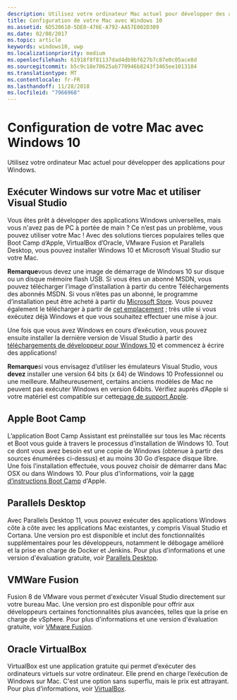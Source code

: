 ```yaml
---
description: Utilisez votre ordinateur Mac actuel pour développer des applications pour Windows.
title: Configuration de votre Mac avec Windows 10
ms.assetid: 6D520610-5DE0-476E-A792-AA57E002D309
ms.date: 02/08/2017
ms.topic: article
keywords: windows10, uwp
ms.localizationpriority: medium
ms.openlocfilehash: 61918f8f81137dad4db9bf627b7c87e0c05ace8d
ms.sourcegitcommit: b5c9c18e70625ab770946b8243f3465ee1013184
ms.translationtype: MT
ms.contentlocale: fr-FR
ms.lasthandoff: 11/28/2018
ms.locfileid: "7966968"
---
```

# <a name="setting-up-your-mac-with-windows-10"></a>Configuration de votre Mac avec Windows 10


Utilisez votre ordinateur Mac actuel pour développer des applications pour Windows.

## <a name="run-windows-on-your-mac-and-use-visual-studio"></a>Exécuter Windows sur votre Mac et utiliser Visual Studio

Vous êtes prêt à développer des applications Windows universelles, mais vous n'avez pas de PC à portée de main ? Ce n’est pas un problème, vous pouvez utiliser votre Mac ! Avec des solutions tierces populaires telles que Boot Camp d’Apple, VirtualBox d’Oracle, VMware Fusion et Parallels Desktop, vous pouvez installer Windows 10 et Microsoft Visual Studio sur votre Mac.

**Remarque**vous devez une image de démarrage de Windows 10 sur disque ou un disque mémoire flash USB. Si vous êtes un abonné MSDN, vous pouvez télécharger l’image d’installation à partir du centre Téléchargements des abonnés MSDN. Si vous n’êtes pas un abonné, le programme d’installation peut être acheté à partir du [Microsoft Store](http://apps.microsoft.com/windows/app). Vous pouvez également le télécharger à partir de [cet emplacement](http://go.microsoft.com/fwlink/?LinkId=623906) ; très utile si vous exécutez déjà Windows et que vous souhaitez effectuer une mise à jour.

Une fois que vous avez Windows en cours d’exécution, vous pouvez ensuite installer la dernière version de Visual Studio à partir des [téléchargements de développeur pour Windows 10](https://developer.microsoft.com/en-us/windows/downloads) et commencez à écrire des applications!

**Remarque**si vous envisagez d’utiliser les émulateurs Visual Studio, vous **devez** installer une version 64 bits (x 64) de Windows 10 Professionnel ou une meilleure. Malheureusement, certains anciens modèles de Mac ne peuvent pas exécuter Windows en version 64bits. Vérifiez auprès d’Apple si votre matériel est compatible sur cette[page de support Apple](http://go.microsoft.com/fwlink/p/?LinkID=397959).

## <a name="apple-boot-camp"></a>Apple Boot Camp

L’application Boot Camp Assistant est préinstallée sur tous les Mac récents et Boot vous guide à travers le processus d’installation de Windows 10. Tout ce dont vous avez besoin est une copie de Windows (obtenue à partir des sources énumérées ci-dessus) et au moins 30 Go d’espace disque libre. Une fois l’installation effectuée, vous pouvez choisir de démarrer dans Mac OSX ou dans Windows 10. Pour plus d'informations, voir la [page d’instructions Boot Camp](http://go.microsoft.com/fwlink/?LinkId=623912) d'Apple.

## <a name="parallels-desktop"></a>Parallels Desktop

Avec Parallels Desktop 11, vous pouvez exécuter des applications Windows côte à côte avec les applications Mac existantes, y compris Visual Studio et Cortana. Une version pro est disponible et inclut des fonctionnalités supplémentaires pour les développeurs, notamment le débogage amélioré et la prise en charge de Docker et Jenkins. Pour plus d'informations et une version d'évaluation gratuite, voir [Parallels Desktop](http://go.microsoft.com/fwlink/p/?LinkId=281827).

## <a name="vmware-fusion"></a>VMWare Fusion

Fusion 8 de VMware vous permet d'exécuter Visual Studio directement sur votre bureau Mac. Une version pro est disponible pour offrir aux développeurs certaines fonctionnalités plus avancées, telles que la prise en charge de vSphere. Pour plus d'informations et une version d'évaluation gratuite, voir [VMware Fusion](http://go.microsoft.com/fwlink/p/?LinkId=281826).

## <a name="oracle-virtualbox"></a>Oracle VirtualBox

VirtualBox est une application gratuite qui permet d’exécuter des ordinateurs virtuels sur votre ordinateur. Elle prend en charge l’exécution de Windows sur Mac. C'est une option sans superflu, mais le prix est attrayant. Pour plus d’informations, voir [VirtualBox](http://go.microsoft.com/fwlink/p/?LinkId=280599).

